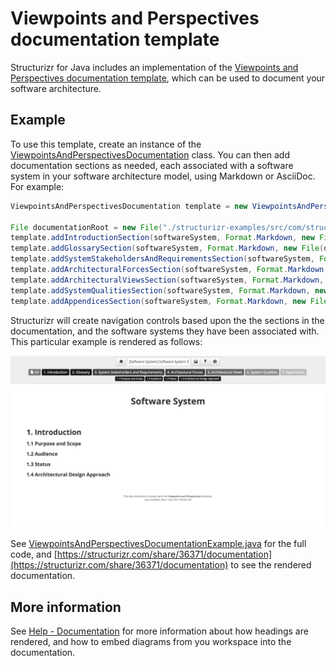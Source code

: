 # Viewpoints and Perspectives documentation template

Structurizr for Java includes an implementation of the [Viewpoints and Perspectives documentation template](http://www.viewpoints-and-perspectives.info), which can be used to document your software architecture.

## Example

To use this template, create an instance of the [ViewpointsAndPerspectivesDocumentation](https://github.com/structurizr/java/blob/master/structurizr-core/src/com/structurizr/documentation/ViewpointsAndPerspectivesDocumentation.java) class.
You can then add documentation sections as needed, each associated with a software system in your software architecture model, using Markdown or AsciiDoc. For example:

```java
ViewpointsAndPerspectivesDocumentation template = new ViewpointsAndPerspectivesDocumentation(workspace);

File documentationRoot = new File("./structurizr-examples/src/com/structurizr/example/documentation/viewpointsandperspectives/markdown");
template.addIntroductionSection(softwareSystem, Format.Markdown, new File(documentationRoot, "01-introduction.md"));
template.addGlossarySection(softwareSystem, Format.Markdown, new File(documentationRoot, "02-glossary.md"));
template.addSystemStakeholdersAndRequirementsSection(softwareSystem, Format.Markdown, new File(documentationRoot, "03-system-stakeholders-and-requirements.md"));
template.addArchitecturalForcesSection(softwareSystem, Format.Markdown, new File(documentationRoot, "04-architectural-forces.md"));
template.addArchitecturalViewsSection(softwareSystem, Format.Markdown, new File(documentationRoot, "05-architectural-views"));
template.addSystemQualitiesSection(softwareSystem, Format.Markdown, new File(documentationRoot, "06-system-qualities.md"));
template.addAppendicesSection(softwareSystem, Format.Markdown, new File(documentationRoot, "07-appendices.md"));
```

Structurizr will create navigation controls based upon the the sections in the documentation, and the software systems they have been associated with. This particular example is rendered as follows: 

![Documentation based upon the Viewpoints and Perspectives template](images/documentation-viewpoints-and-perspectives-1.png)

See [ViewpointsAndPerspectivesDocumentationExample.java](https://github.com/structurizr/java/blob/master/structurizr-examples/src/com/structurizr/example/ViewpointsAndPerspectivesDocumentationExample.java) for the full code, and [https://structurizr.com/share/36371/documentation](https://structurizr.com/share/36371/documentation) to see the rendered documentation.

## More information

See [Help - Documentation](https://structurizr.com/help/documentation) for more information about how headings are rendered, and how to embed diagrams from you workspace into the documentation.
